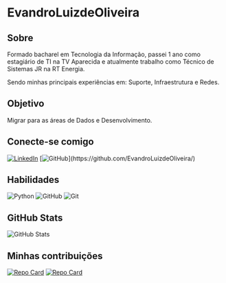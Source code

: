 # EvandroLuizdeOliveira
## Sobre
Formado bacharel em Tecnologia da Informação, passei 1 ano como estagiário de TI na TV Aparecida e atualmente trabalho como Técnico de Sistemas JR na RT Energia. 

Sendo minhas principais experiências em: Suporte, Infraestrutura e Redes.
## Objetivo
Migrar para as áreas de Dados e Desenvolvimento.
## Conecte-se comigo
[![LinkedIn](https://img.shields.io/badge/LinkedIn-000?style=for-the-badge&logo=linkedin&logoColor=0E76A8)](https://www.linkedin.com/in/evandrooliveira-/)
[![GitHub](https://img.shields.io/badge/GitHub-000?style=for-the-badge&logo=github&logoColor=000?)](https://github.com/EvandroLuizdeOliveira/)
## Habilidades
![Python](https://img.shields.io/badge/Python-000?style=for-the-badge&logo=python)
![GitHub](https://img.shields.io/badge/GitHub-000?style=for-the-badge&logo=github)
![Git](https://img.shields.io/badge/Git-000?style=for-the-badge&logo=git)
## GitHub Stats
![GitHub Stats](https://github-readme-stats.vercel.app/api?username=EvandroLUizdeOliveira&theme=transparent&bg_color=000&border_color=30A3DC&show_icons=true&icon_color=30A3DC&title_color=E94D5F&text_color=FFF&hide_title=true&hide=stars)
## Minhas contribuições
[![Repo Card](https://github-readme-stats.vercel.app/api/pin/?username=EvandroLuizdeOliveira&repo=dio-lab-open-source&bg_color=000&border_color=30A3DC&show_icons=true&icon_color=30A3DC&title_color=E94D5F&text_color=FFF)](https://github.com/EvandroLuizdeOliveira/dio-lab-open-source)
[![Repo Card](https://github-readme-stats.vercel.app/api/pin/?username=EvandroLuizdeOliveira&repo=exercicios-cursodepython-cursoemvideo&bg_color=000&border_color=30A3DC&show_icons=true&icon_color=30A3DC&title_color=E94D5F&text_color=FFF)](https://github.com/EvandroLuizdeOliveira/exercicios-cursodepython-cursoemvideo)
